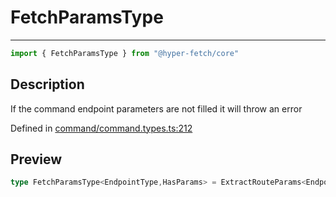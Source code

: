 

# FetchParamsType

<div class="api-docs__separator" data-reactroot="">

---

</div><div class="api-docs__import" data-reactroot="">

```ts
import { FetchParamsType } from "@hyper-fetch/core"
```

</div><div class="api-docs__section">

## Description

</div><div class="api-docs__description"><span class="api-docs__do-not-parse">

If the command endpoint parameters are not filled it will throw an error

</span></div><p class="api-docs__definition">

Defined in [command/command.types.ts:212](https://github.com/BetterTyped/hyper-fetch/blob/9cf1f580/packages/core/src/command/command.types.ts#L212)

</p><div class="api-docs__section">

## Preview

</div><div class="api-docs__preview type single">

```ts
type FetchParamsType<EndpointType,HasParams> = ExtractRouteParams<EndpointType> extends NegativeTypes ? { params?: NegativeTypes } : true extends HasParams ? { params?: NegativeTypes } : { params: ExtractRouteParams<EndpointType> };
```

</div>